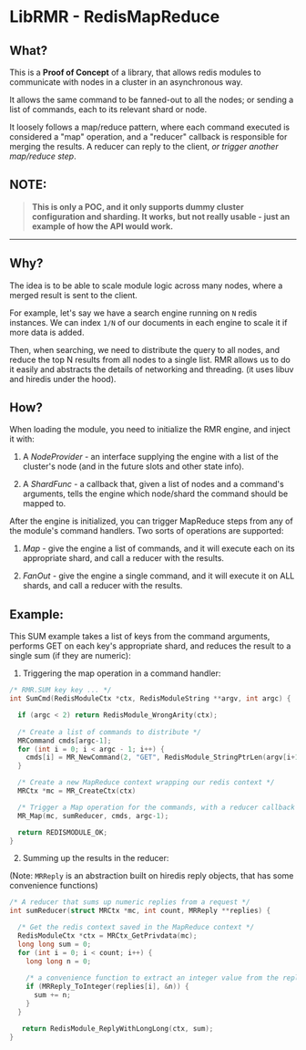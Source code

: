 # LibRMR - RedisMapReduce

## What?

This is a **Proof of Concept** of a library, that allows redis modules to communicate with nodes in a cluster in an asynchronous way. 

It allows the same command to be fanned-out to all the nodes; or sending a list of commands, each to its relevant shard or node. 

It loosely follows a map/reduce pattern, where each command executed is considered a "map" operation, and a "reducer" callback is responsible for merging the results. 
A reducer can reply to the client, *or trigger another map/reduce step*. 

## NOTE: 

> **This is only a POC, and it only supports dummy cluster configuration and sharding. It works, but not really usable - just an example of how the API would work.** 

---

## Why?

The idea is to be able to scale module logic across many nodes, where a merged result is sent to the client. 

For example, let's say we have a search engine running on `N` redis instances. We can index `1/N` of our documents in each engine to scale it if more data is added. 

Then, when searching, we need to distribute the query to all nodes, and reduce the top N results from all nodes to a single list. 
RMR allows us to do it easily and abstracts the details of networking and threading. (it uses libuv and hiredis under the hood).

## How?

When loading the module, you need to initialize the RMR engine, and inject it with:

1. A *NodeProvider* - an interface supplying the engine with a list of the cluster's node (and in the future slots and other state info).

2. A *ShardFunc* - a callback that, given a list of nodes and a command's arguments, tells the engine which node/shard the command should be mapped to.

After the engine is initialized, you can trigger MapReduce steps from any of the module's command handlers. Two sorts of operations are supported:

1. *Map* - give the engine a list of commands, and it will execute each on its appropriate shard, and call a reducer with the results.

2. *FanOut* - give the engine a single command, and it will execute it on ALL shards, and call a reducer with the results.

## Example:

This SUM example takes a list of keys from the command arguments, performs GET on each key's appropriate shard, and reduces the result to a single sum (if they are numeric):

1. Triggering the map operation in a command handler: 

```c
/* RMR.SUM key key ... */
int SumCmd(RedisModuleCtx *ctx, RedisModuleString **argv, int argc) {

  if (argc < 2) return RedisModule_WrongArity(ctx);
  
  /* Create a list of commands to distribute */
  MRCommand cmds[argc-1];
  for (int i = 0; i < argc - 1; i++) {
    cmds[i] = MR_NewCommand(2, "GET", RedisModule_StringPtrLen(argv[i+1], NULL));
  }

  /* Create a new MapReduce context wrapping our redis context */
  MRCtx *mc = MR_CreateCtx(ctx)

  /* Trigger a Map operation for the commands, with a reducer callback */ 
  MR_Map(mc, sumReducer, cmds, argc-1);

  return REDISMODULE_OK;
}

```

2. Summing up the results in the reducer:

(Note: `MRReply` is an abstraction built on hiredis reply objects, that has some convenience functions)

```c
/* A reducer that sums up numeric replies from a request */
int sumReducer(struct MRCtx *mc, int count, MRReply **replies) {

  /* Get the redis context saved in the MapReduce context */
  RedisModuleCtx *ctx = MRCtx_GetPrivdata(mc);
  long long sum = 0;
  for (int i = 0; i < count; i++) {
    long long n = 0;
    
    /* a convenience function to extract an integer value from the reply if possible */
    if (MRReply_ToInteger(replies[i], &n)) {
      sum += n;
    }
  }

   return RedisModule_ReplyWithLongLong(ctx, sum);
}
```

